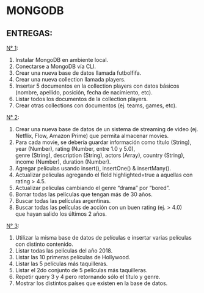 # MONGODB

## ENTREGAS:

[N° 1](https://github.com/NinaEncinosa/MONGODB/blob/main/actividad1.md): </br> 
   1. Instalar MongoDB en ambiente local. </br> 
   2. Conectarse a MongoDB vía CLI. </br> 
   3. Crear una nueva base de datos llamada futbolfifa. </br> 
   4. Crear una nueva collection llamada players. </br> 
   5. Insertar 5 documentos en la collection players con datos básicos (nombre, apellido, posición, fecha de nacimiento, etc). </br> 
   6. Listar todos los documentos de la collection players. </br> 
   7. Crear otras collections con documentos (ej. teams, games, etc). </br> 
   
[N° 2](https://github.com/NinaEncinosa/MONGODB/blob/main/actividad2.md): </br> 
  1.  Crear una nueva base de datos de un sistema de streaming de video (ej. Netflix, Flow, Amazon Prime) que permita almacenar movies.  </br> 
  2.  Para cada movie, se debería guardar información como título (String), year (Number), rating (Number, entre 1.0 y 5.0),   </br> 
      genre (String), description (String), actors (Array<String>), country (String), income (Number), duration (Number).  </br> 
  3.  Agregar películas usando insert(), insertOne() & insertMany().  </br> 
  4.  Actualizar películas agregando el field highlighted=true a aquellas con rating > 4.5.  </br> 
  5. 	Actualizar películas cambiando el genre “drama” por “bored”.  </br> 
  6. 	Borrar todas las películas que tengan más de 30 años.  </br> 
  7. 	Buscar todas las películas argentinas.  </br> 
  8.  Buscar todas las películas de acción con un buen rating (ej. > 4.0)  </br> 
      que hayan salido los últimos 2 años.  </br> 
      
[N° 3](https://github.com/NinaEncinosa/MONGODB/blob/main/actividad3.md): </br> 
  1.  Utilizar la misma base de datos de películas e insertar varias películas con distinto contenido. </br> 
  2.  Listar todas las películas del año 2018. </br> 
  3.  Listar las 10 primeras películas de Hollywood. </br> 
  4.  Listar las 5 películas más taquilleras. </br> 
  5.  Listar el 2do conjunto de 5 películas más taquilleras. </br> 
  6.  Repetir query 3 y 4 pero retornando sólo el título y genre. </br> 
  7.  Mostrar los distintos países que existen en la base de datos. </br> 


